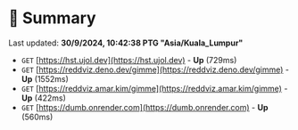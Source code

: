# 📖 Summary
Last updated: **30/9/2024, 10:42:38 PTG "Asia/Kuala_Lumpur"**

- `GET` [https://hst.ujol.dev](https://hst.ujol.dev) - **Up** (729ms)
- `GET` [https://reddviz.deno.dev/gimme](https://reddviz.deno.dev/gimme) - **Up** (1552ms)
- `GET` [https://reddviz.amar.kim/gimme](https://reddviz.amar.kim/gimme) - **Up** (422ms)
- `GET` [https://dumb.onrender.com](https://dumb.onrender.com) - **Up** (560ms)
